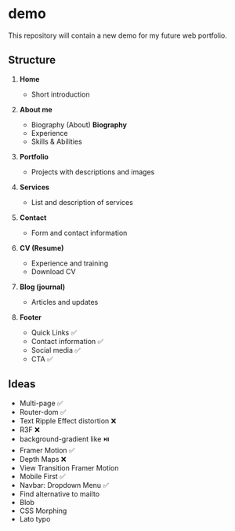 # demo
This repository will contain a new demo for my future web portfolio.

## Structure

1. **Home**
   - Short introduction

2. **About me**
   - Biography (About) **Biography**
   - Experience
   - Skills & Abilities

3. **Portfolio**
   - Projects with descriptions and images

4. **Services**
   - List and description of services

5. **Contact**
   - Form and contact information

6. **CV (Resume)**
   - Experience and training
   - Download CV

7. **Blog (journal)**
   - Articles and updates
     
8. **Footer**
   - Quick Links ✅
   - Contact information ✅
   - Social media ✅
   - CTA ✅

## Ideas
 - Multi-page ✅
 - Router-dom ✅
 - Text Ripple Effect distortion ❌
 - R3F ❌
 - background-gradient like ⏯️
 - Framer Motion ✅
 - Depth Maps ❌
 - View Transition Framer Motion
 - Mobile First ✅
 - Navbar: Dropdown Menu ✅
 - Find alternative to mailto
 - Blob
 - CSS Morphing
 - Lato typo
